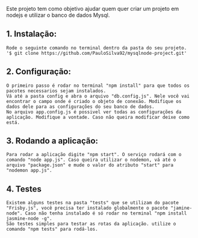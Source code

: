 Este projeto tem como objetivo ajudar quem quer criar um projeto em nodejs e utilizar o banco de dados Mysql.
## 1. Instalação: 
	Rode o seguinte comando no terminal dentro da pasta do seu projeto.
	'$ git clone https://github.com/PauloSilva92/mysqlnode-project.git'
## 2. Configuração:
	O primeiro passo é rodar no terminal "npm install" para que todos os pacotes necessarios sejam instalados.
	Vá até a pasta config e abra o arquivo "db.config.js". Nele você vai encontrar o campo onde é criado o objeto de conexão. Modifique os dados dele para as configurações do seu banco de dados.
	No arquivo app.config.js é possivel ver todas as configurações da aplicação. Modifique a vontade. Caso não queira modificar deixe como está.
## 3. Rodando a aplicação:
	Para rodar a aplicação digite "npm start". O serviço rodará com o comando "node app.js". Caso queira utilizar o nodemon, vá até o arquivo "package.json" e mude o valor do atributo "start" para "nodemon app.js".
## 4. Testes
	Existem alguns testes na pasta "tests" que se utilizam do pacote "Frisby.js", você precisa ter instalado globalmente o pacote "jamine-node". Caso não tenha instalado é só rodar no terminal "npm install jasmine-node -g".
	São testes simples para testar as rotas da aplicação. utilize o comando "npm tests" para rodá-los.

